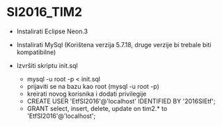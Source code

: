 # SI2016_TIM2





* Instalirati Eclipse Neon.3
    
*   Instalirati MySql (Korištena verzija 5.7.18, druge verzije bi trebale biti kompatibilne)

*   Izvršiti skriptu init.sql
    * mysql -u root -p < init.sql
    * prijaviti se na bazu kao root (mysql -u root -p)
    * kreirati novog korisnika i dodati privilegije
    * CREATE USER 'EtfSI2016'@'localhost' IDENTIFIED BY '2016SIEtf';
    * GRANT select, insert, delete, update on tim2.* to 'EtfSI2016'@'localhost';
    
